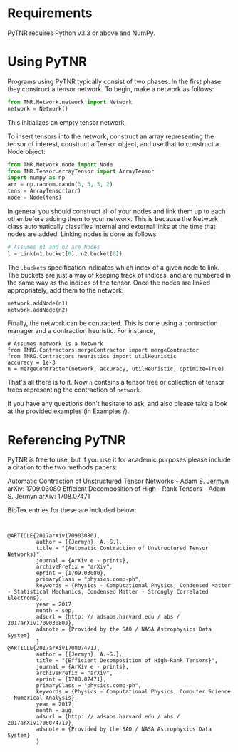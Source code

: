 
# Requirements

PyTNR requires Python v3.3 or above and NumPy.

# Using PyTNR

Programs using PyTNR typically consist of two phases.
In the first phase they construct a tensor network.
To begin, make a network as follows:
```python
from TNR.Network.network import Network
network = Network()
```
This initializes an empty tensor network.

To insert tensors into the network, construct an array representing the tensor of interest, construct a Tensor object, and use that to construct a Node object:
```python
from TNR.Network.node import Node
from TNR.Tensor.arrayTensor import ArrayTensor
import numpy as np
arr = np.random.randn(3, 3, 3, 2)
tens = ArrayTensor(arr)
node = Node(tens)
```

In general you should construct all of your nodes and link them up to each other before adding them to your network.
This is because the Network class automatically classifies internal and external links at the time that nodes are added.
Linking nodes is done as follows:
```python
# Assumes n1 and n2 are Nodes
l = Link(n1.bucket[0], n2.bucket[0])
```
The `.buckets` specification indicates which index of a given node to link.
The buckets are just a way of keeping track of indices, and are numbered in the same way as the indices of the tensor.
Once the nodes are linked appropriately, add them to the network:
```python
network.addNode(n1)
network.addNode(n2)
```

Finally, the network can be contracted.
This is done using a contraction manager and a contraction heuristic.
For instance,
```
# Assumes network is a Network
from TNRG.Contractors.mergeContractor import mergeContractor
from TNRG.Contractors.heuristics import utilHeuristic
accuracy = 1e-3
n = mergeContractor(network, accuracy, utilHeuristic, optimize=True)
```
That's all there is to it. Now `n` contains a tensor tree or collection of tensor trees representing the contraction of `network`.

If you have any questions don't hesitate to ask, and also please take a look at the provided examples (in Examples /).


# Referencing PyTNR

PyTNR is free to use, but if you use it for academic purposes please include a citation to the two methods papers:

Automatic Contraction of Unstructured Tensor Networks - Adam S. Jermyn arXiv: 1709.03080
Efficient Decomposition of High - Rank Tensors - Adam S. Jermyn arXiv: 1708.07471

BibTex entries for these are included below:

```


@ARTICLE{2017arXiv170903080J,
         author = {{Jermyn}, A.~S.},
         title = "{Automatic Contraction of Unstructured Tensor Networks}",
         journal = {ArXiv e - prints},
         archivePrefix = "arXiv",
         eprint = {1709.03080},
         primaryClass = "physics.comp-ph",
         keywords = {Physics - Computational Physics, Condensed Matter - Statistical Mechanics, Condensed Matter - Strongly Correlated Electrons},
         year = 2017,
         month = sep,
         adsurl = {http: // adsabs.harvard.edu / abs / 2017arXiv170903080J},
         adsnote = {Provided by the SAO / NASA Astrophysics Data System}
         }
@ARTICLE{2017arXiv170807471J,
         author = {{Jermyn}, A.~S.},
         title = "{Efficient Decomposition of High-Rank Tensors}",
         journal = {ArXiv e - prints},
         archivePrefix = "arXiv",
         eprint = {1708.07471},
         primaryClass = "physics.comp-ph",
         keywords = {Physics - Computational Physics, Computer Science - Numerical Analysis},
         year = 2017,
         month = aug,
         adsurl = {http: // adsabs.harvard.edu / abs / 2017arXiv170807471J},
         adsnote = {Provided by the SAO / NASA Astrophysics Data System}
         }
```
